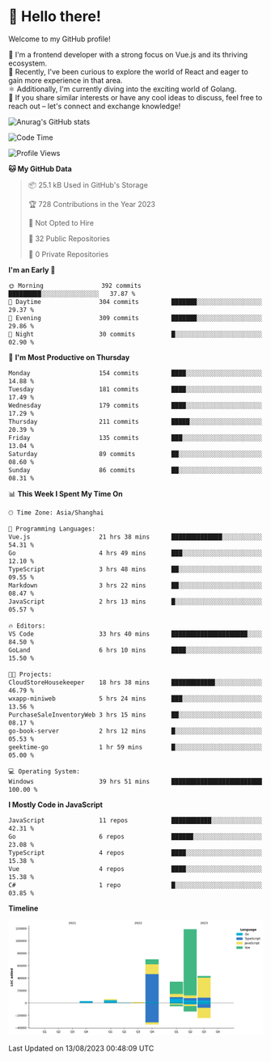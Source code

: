 # 👋 Hello there!

Welcome to my GitHub profile!

🤑 I'm a frontend developer with a strong focus on Vue.js and its thriving ecosystem.    
🌱 Recently, I've been curious to explore the world of React and eager to gain more experience in that area.   
⚛️ Additionally, I'm currently diving into the exciting world of Golang.   
🚀 If you share similar interests or have any cool ideas to discuss, feel free to reach out – let's connect and exchange knowledge!    

![Anurag's GitHub stats](https://github-readme-stats.vercel.app/api?username=huangyul&show_icons=true&&title_color=fff&icon_color=79ff97&text_color=9f9f9f&bg_color=151515&count_private=true)

<!--START_SECTION:waka-->
![Code Time](http://img.shields.io/badge/Code%20Time-326%20hrs%2023%20mins-blue)

![Profile Views](http://img.shields.io/badge/Profile%20Views-72-blue)

**🐱 My GitHub Data** 

> 📦 25.1 kB Used in GitHub's Storage 
 > 
> 🏆 728 Contributions in the Year 2023
 > 
> 🚫 Not Opted to Hire
 > 
> 📜 32 Public Repositories 
 > 
> 🔑 0 Private Repositories 
 > 
**I'm an Early 🐤** 

```text
🌞 Morning                392 commits         █████████░░░░░░░░░░░░░░░░   37.87 % 
🌆 Daytime                304 commits         ███████░░░░░░░░░░░░░░░░░░   29.37 % 
🌃 Evening                309 commits         ███████░░░░░░░░░░░░░░░░░░   29.86 % 
🌙 Night                  30 commits          █░░░░░░░░░░░░░░░░░░░░░░░░   02.90 % 
```
📅 **I'm Most Productive on Thursday** 

```text
Monday                   154 commits         ████░░░░░░░░░░░░░░░░░░░░░   14.88 % 
Tuesday                  181 commits         ████░░░░░░░░░░░░░░░░░░░░░   17.49 % 
Wednesday                179 commits         ████░░░░░░░░░░░░░░░░░░░░░   17.29 % 
Thursday                 211 commits         █████░░░░░░░░░░░░░░░░░░░░   20.39 % 
Friday                   135 commits         ███░░░░░░░░░░░░░░░░░░░░░░   13.04 % 
Saturday                 89 commits          ██░░░░░░░░░░░░░░░░░░░░░░░   08.60 % 
Sunday                   86 commits          ██░░░░░░░░░░░░░░░░░░░░░░░   08.31 % 
```


📊 **This Week I Spent My Time On** 

```text
🕑︎ Time Zone: Asia/Shanghai

💬 Programming Languages: 
Vue.js                   21 hrs 38 mins      ██████████████░░░░░░░░░░░   54.31 % 
Go                       4 hrs 49 mins       ███░░░░░░░░░░░░░░░░░░░░░░   12.10 % 
TypeScript               3 hrs 48 mins       ██░░░░░░░░░░░░░░░░░░░░░░░   09.55 % 
Markdown                 3 hrs 22 mins       ██░░░░░░░░░░░░░░░░░░░░░░░   08.47 % 
JavaScript               2 hrs 13 mins       █░░░░░░░░░░░░░░░░░░░░░░░░   05.57 % 

🔥 Editors: 
VS Code                  33 hrs 40 mins      █████████████████████░░░░   84.50 % 
GoLand                   6 hrs 10 mins       ████░░░░░░░░░░░░░░░░░░░░░   15.50 % 

🐱‍💻 Projects: 
CloudStoreHousekeeper    18 hrs 38 mins      ████████████░░░░░░░░░░░░░   46.79 % 
wxapp-miniweb            5 hrs 24 mins       ███░░░░░░░░░░░░░░░░░░░░░░   13.56 % 
PurchaseSaleInventoryWeb 3 hrs 15 mins       ██░░░░░░░░░░░░░░░░░░░░░░░   08.17 % 
go-book-server           2 hrs 12 mins       █░░░░░░░░░░░░░░░░░░░░░░░░   05.53 % 
geektime-go              1 hr 59 mins        █░░░░░░░░░░░░░░░░░░░░░░░░   05.00 % 

💻 Operating System: 
Windows                  39 hrs 51 mins      █████████████████████████   100.00 % 
```

**I Mostly Code in JavaScript** 

```text
JavaScript               11 repos            ███████████░░░░░░░░░░░░░░   42.31 % 
Go                       6 repos             ██████░░░░░░░░░░░░░░░░░░░   23.08 % 
TypeScript               4 repos             ████░░░░░░░░░░░░░░░░░░░░░   15.38 % 
Vue                      4 repos             ████░░░░░░░░░░░░░░░░░░░░░   15.38 % 
C#                       1 repo              █░░░░░░░░░░░░░░░░░░░░░░░░   03.85 % 
```



**Timeline**

![Lines of Code chart](https://raw.githubusercontent.com/huangyul/huangyul/main/assets/bar_graph.png)


 Last Updated on 13/08/2023 00:48:09 UTC
<!--END_SECTION:waka-->
